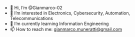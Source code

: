 - 👋 Hi, I’m @Gianmarco-02
- 👀 I’m interested in Electronics, Cybersecurity, Automation, Telecommunications
- 🌱 I’m currently learning Information Engineering 
- 📫 How to reach me: gianmarco.muneratti@gmail.com

